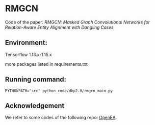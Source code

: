 # RMGCN
Code of the paper: _RMGCN: Masked Graph Convolutional Networks for Relation-Aware Entity Alignment with Dangling Cases_
## Environment:
Tensorflow 1.13.x-1.15.x

more packages listed in requirements.txt

## Running command:

```
PYTHONPATH="src" python code/dbp2.0/rmgcn_main.py
```
## Acknowledgement 
We refer to some codes of the following repo: [OpenEA](https://github.com/nju-websoft/OpenEA).
